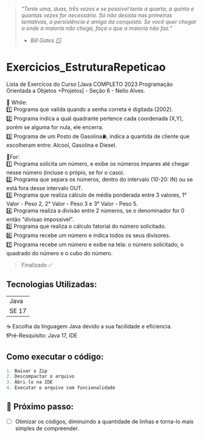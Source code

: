> *"Tente uma, duas, três vezes e se possível tente a quarta, a quinta e quantas vezes for necessário. Só não desista nas primeiras tentativas, a persistência é amiga da conquista. Se você quer chegar a onde a maioria não chega, faça o que a maioria não faz."* 
> - *Bill Gates 🪟*

# Exercicios_EstruturaRepeticao
Lista de Exercícos do Curso [Java COMPLETO 2023 Programação Orientada a Objetos +Projetos] - Seção 6 - Nelio Alves.

🔁 While: <br>
1️⃣ Programa que valida quando a senha correta é digitada (2002). <br>
2️⃣ Programa indica a qual quadrante pertence cada coordenada (X,Y), porém se alguma for nula, ele encerra. <br>
3️⃣ Programa de um Posto de Gasolina⛽, indica a quantida de cliente que escolheram entre: Alcool, Gasolina e Diesel. <br>

🔁For: <br>
1️⃣ Programa solicita um número, e exibe os números ímpares até chegar nesse número (incluse o própio, se for o caso). <br>
2️⃣ Programa que separa os números, dentro do intervalo (10-20: IN) ou se está fora desse intervalo OUT. <br>
3️⃣ Programa que realiza cálculo de média ponderada entre 3 valores, 1° Valor - Peso 2, 2° Valor - Peso 3 e 3° Valor - Peso 5. <br>
4️⃣ Programa realiza a divisão entre 2 números, se o denominador for 0 então "divisao impossivel".<br>
5️⃣ Programa que realiza o cálculo fatorial do número solicitado. <br>
6️⃣ Programa recebe um número e indica todos os seus divisores. <br>
7️⃣ Programa recebe um número e exibe na tela: o número solicitado, o quadrado do número e o cubo do número.<br>
> Finalizado ✅

## Tecnologias Utilizadas:
<table>
  <tr>
    <td> Java </td>
  </tr>
  <tr>
    <td> SE 17 </td>
  </tr>
</table>
☕ Escolha da linguagem Java devido a sua facilidade e eficiencia. <br>
❗Pré-Resquisito: Java 17, IDE <br>

## Como executar o código:
```Java
1. Baixar o Zip
2. Descompactar o arquivo
3. Abri-lo na IDE
4. Executar o arquivo com funcionalidade
```

## 👟 Próximo passo:
- [ ] Otimizar os códigos, diminuindo a quantidade de linhas e torna-lo mais simples de compreender.
